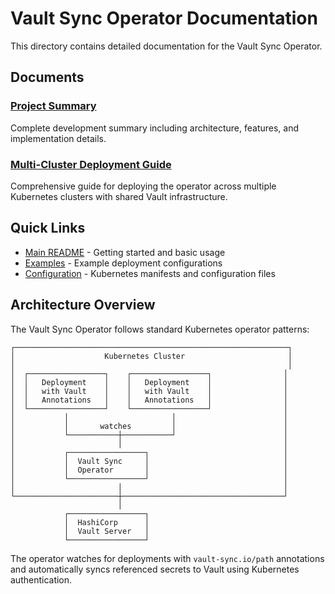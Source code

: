 # Vault Sync Operator Documentation

This directory contains detailed documentation for the Vault Sync Operator.

## Documents

### [Project Summary](PROJECT_SUMMARY.md)
Complete development summary including architecture, features, and implementation details.

### [Multi-Cluster Deployment Guide](multi-cluster-deployment.md)
Comprehensive guide for deploying the operator across multiple Kubernetes clusters with shared Vault infrastructure.

## Quick Links

- [Main README](../README.md) - Getting started and basic usage
- [Examples](../examples/) - Example deployment configurations
- [Configuration](../config/) - Kubernetes manifests and configuration files

## Architecture Overview

The Vault Sync Operator follows standard Kubernetes operator patterns:

```
┌─────────────────────────────────────────────────────────────┐
│                    Kubernetes Cluster                       │
│                                                             │
│  ┌─────────────────┐    ┌─────────────────┐                │
│  │   Deployment    │    │   Deployment    │                │
│  │   with Vault    │    │   with Vault    │                │
│  │   Annotations   │    │   Annotations   │                │
│  └─────────────────┘    └─────────────────┘                │
│           │                       │                        │
│           │       watches         │                        │
│           └───────────┼───────────┘                        │
│                       │                                    │
│           ┌─────────────────┐                              │
│           │  Vault Sync     │                              │
│           │  Operator       │                              │
│           └─────────────────┘                              │
│                       │                                    │
└───────────────────────┼────────────────────────────────────┘
                        │
            ┌─────────────────┐
            │  HashiCorp      │
            │  Vault Server   │
            └─────────────────┘
```

The operator watches for deployments with `vault-sync.io/path` annotations and automatically syncs referenced secrets to Vault using Kubernetes authentication.
